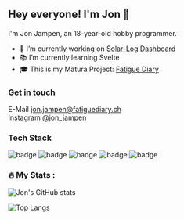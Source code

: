 ## Hey everyone! I'm Jon 👋
I'm Jon Jampen, an 18-year-old hobby programmer.

<!-- **jonjampen/jonjampen** is a ✨ _special_ ✨ repository because its `README.md` (this file) appears on your GitHub profile. -->
- 🔭 I’m currently working on [Solar-Log Dashboard](https://github.com/jonjampen/solarlog-dashboard)
- 📚 I’m currently learning Svelte
- 🎓 This is my Matura Project: [Fatigue Diary](https://github.com/jonjampen/fatigue-diary)

### Get in touch
E-Mail [jon.jampen@fatiguediary.ch](mailto:jon.jampen@fatiguediary.ch)
<br>
Instagram [@jon_jampen](https://www.instagram.com/jon_jampen)

### Tech Stack
<img src="https://img.shields.io/badge/-HTML-383838?logo=HTML5&logoColor=&style=for-the-badge" alt="badge"/> <img src="https://img.shields.io/badge/-CSS-383838?logo=CSS3&logoColor=&style=for-the-badge" alt="badge"/>
<img src="https://img.shields.io/badge/-HTML-383838?logo=HTML5&logoColor=&style=for-the-badge" alt="badge"/>
<img src="https://img.shields.io/badge/-HTML-383838?logo=HTML5&logoColor=&style=for-the-badge" alt="badge"/>
<img src="https://img.shields.io/badge/-HTML-383838?logo=HTML5&logoColor=&style=for-the-badge" alt="badge"/>


### :fire: My Stats :
![Jon's GitHub stats](https://github-readme-stats.vercel.app/api?username=jonjampen&show_icons=true&theme=dark)

![Top Langs](https://github-readme-stats.vercel.app/api/top-langs/?username=jonjampen&layout=compact)
